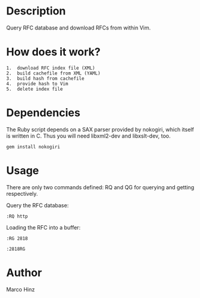 Description
===========

Query RFC database and download RFCs from within Vim.

How does it work?
=================

    1.  download RFC index file (XML)
    2.  build cachefile from XML (YAML)
    3.  build hash from cachefile
    4.  provide hash to Vim
    5.  delete index file

Dependencies
============

The Ruby script depends on a SAX parser provided by nokogiri, which itself is
written in C. Thus you will need libxml2-dev and libxslt-dev, too.

    gem install nokogiri

Usage
=====

There are only two commands defined: RQ and QG for querying and getting
respectively.

Query the RFC database:

    :RQ http

Loading the RFC into a buffer:

    :RG 2818

    :2818RG

Author
======

Marco Hinz

